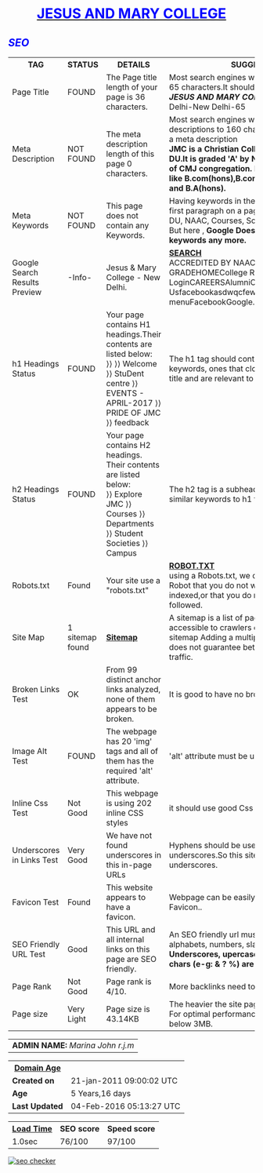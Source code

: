 <html>
<style>
body{
background-image: url("http://2.bp.blogspot.com/-bCcJ6K3vBVU/USbIds1JIgI/AAAAAAAAANE/6vQG255z6B8/s1600/colorful+2.jpg")}
</style>
<body>
<div align="center">
  <b><u><h1 style="color:blue;">JESUS AND MARY COLLEGE</h1></u></b>
</div>
<i><h2 style="color:blue;">SEO</h2></i>
<table>
<tr>
<th><b>TAG</b></th>
<th><b>STATUS</b></th>
<th><b>DETAILS</b></th>
<th><b>SUGGESTIONS</b></th>
</tr>
<tr>
<td>Page Title</td>
<td>FOUND</td>
<td>The Page title length of your page is 36 characters.</td>
<td>Most search engines will truncate Page title to 65 characters.It should be <br>
<b><i>JESUS AND MARY COLLEGE</i></b> ,University of Delhi-New Delhi-65</td>
</tr>
<tr>
<td>Meta Description</td> 
<td>NOT FOUND </td>
<td>The meta description length of this page 0 characters.</td>
<td>Most search engines will truncate meta descriptions to 160 characters.There should be a meta description<br> <b>JMC is a Christian College affiliated under DU.It is graded 'A' by NAAC. It is run by sisters of CMJ congregation. It offers various courses like B.com(hons),B.com(prog),B.A.Programe and B.A(hons).</b></td>
</tr>
<tr>
<td>Meta Keywords</td>
<td>NOT FOUND </td>
<td>This page does not contain any Keywords.</td> 
<td>Having keywords in the first heading and in the first paragraph on a page are best.It can be <br> DU, NAAC, Courses, Societies.<br>
But here ,
<b>Google Does not accept meta keywords any more.</b></td>
</tr>
<tr>
<td>Google Search Results Preview</td>
<td>-Info- </td>
<td>Jesus & Mary College - New Delhi.</td>
<td><a href="http://www.jmc.ac.in/"><b>SEARCH</b></a><br>ACCREDITED BY NAAC WITH "A" GRADEHOMECollege RegulationsFaculty LoginCAREERSAlumniContact UsfacebookasdwqcfewfeFacebookgooglemobile menuFacebookGoogle...</td>
</tr>
<tr>
<td> h1 Headings Status</td>
<td> FOUND </td>
<td>Your page contains H1 headings.Their contents are listed below:<br>
⟩⟩ ⟩⟩ Welcome
⟩⟩ StuDent centre
⟩⟩ EVENTS - APRIL-2017
⟩⟩ PRIDE OF JMC 
⟩⟩ feedback</td>
<td>The h1 tag should contain your targeted keywords, ones that closely relate to the page title and are relevant to our content. </td>
</tr>
<tr>
<td> h2 Headings Status</td>
<td> FOUND </td>
<td>Your page contains H2 headings. Their contents are listed below:<br>
⟩⟩ Explore JMC
⟩⟩ Courses
⟩⟩ Departments
⟩⟩ Student Societies
⟩⟩ Campus</td>
<td>The h2 tag is a subheading and should contain similar keywords to h1 tag. </td>
</tr>
<tr>
<td>Robots.txt</td>
<td> Found</td>
<td>Your site use a "robots.txt"</td>
<td> <a href=" http://jmc.ac.in/robots.txt"> <b> ROBOT.TXT </b></a> <br>
using a Robots.txt, we can tell a spider or a Robot that you do not want some of your pages indexed,or that you do not want your links followed.</td>
</tr>
<tr>
<td> Site Map </td>
<td> 1 sitemap found </td>
<td> <a href="http://www.jmc.ac.in/sitemap.xml"> <b> Sitemap </b></a> </td>
<td>A sitemap is a list of pages of a web site accessible to crawlers or users.It is good to have sitemap
 Adding a multiple sitemap structure does not guarantee better indexation or more traffic.</td>
</tr>
<tr>
<td>Broken Links Test</td>
<td>OK</td>
<td>From 99 distinct anchor links analyzed, none of them appears to be broken. </td>
<td>It is good to have no broken links.</td>
</tr>
<tr>
<td>Image Alt Test</td>
<td>FOUND</td>
<td>The webpage has 20 'img' tags and all of them has the required 'alt' attribute. </td>
<td>'alt' attribute must be used with all 'img' tags.</td>
</tr>
<tr>
<td>Inline Css Test</td>
<td>Not Good</td>
<td>This webpage is using 202 inline CSS styles
</td>
<td>it should use good Css styles</td> 
</tr>
<tr>
<td>Underscores in Links Test	</td>
<td>Very Good</td>
<td>We have not found underscores in this in-page URLs</td>
<td>Hyphens should be used instead of underscores.So this site does not use any underscores.</td>
</tr>
<tr>
<td> Favicon Test </td>
<td> Found </td>
<td>This website appears to have a favicon.</td>
<td>Webpage can be easily recognized through Favicon..</td>
</tr>
<tr>
<td>SEO Friendly URL Test	</td>
<td> Good</td>
<td> This URL and all internal links on this page are SEO friendly.</td>
<td>An SEO friendly url must contain only lower alphabets, numbers, slashes(/), dash(-). <br>
<b>Underscores, upercase Alphabets and special chars (e-g: & ? %) are not seo friendly</b>.</td>
</tr>
<tr>
<td>Page Rank</td>
<td>Not Good</td>
<td>	Page rank is 4/10.</td>
<td>More backlinks need to be used to increase PR.</td>
</tr>
<tr>
<td>Page size</td><td >Very Light</td><td >Page size is 43.14KB</td><td>The heavier the site page, the slower the load. For optimal performance, try to keep page size below 3MB.</td>
 </tr>

</table>
<p>
<table>
<tr>
<td><b>ADMIN NAME:</b> <i>Marina John r.j.m</i></td>
</tr>
</table>
<p>
<table>
<tr>
     <th> <u><b>Domain Age</b></u></th>
    </tr>
    <tr>
      <td><b>Created on</b></td><td>21-jan-2011 09:00:02 UTC</td>
    </tr>
    <tr>
      <td><b>Age</b></td><td>5 Years,16 days</td> </tr>
    <tr>
      <td><b>Last Updated</b></td><td>04-Feb-2016 05:13:27 UTC</td>
    </tr>
</table>
<p>
<table>
    <tr>
      <th><u><b>Load Time</b></u></th><th><b>SEO score</b></th><th><b>Speed score</b></th>
    </tr>
    <tr><td>1.0sec</td><td>76/100</td><td>97/100</td>
    </tr>
</table>
<a href="http://smallseotools.com/website-seo-score-checker/" target="_blank"><img src="http://smallseotools.com/imgs/badge-bronze-xs.png" alt="seo checker"/></a>
<body/>
<html/>
